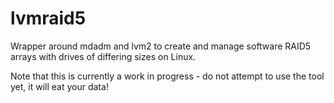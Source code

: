 lvmraid5
========

Wrapper around mdadm and lvm2 to create and manage software RAID5 arrays with drives of differing sizes on Linux.

Note that this is currently a work in progress - do not attempt to use the tool yet, it will eat your data!
